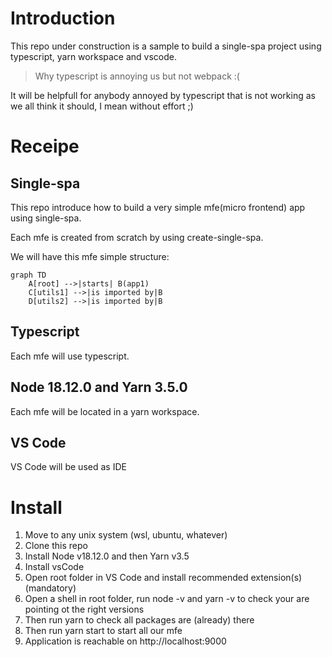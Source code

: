# Introduction

This repo under construction is a sample to build a single-spa project using typescript, yarn workspace and vscode.

> Why typescript is annoying us but not webpack :(

It will be helpfull for anybody annoyed by typescript that is not working as we all think it should, I mean without effort ;)

# Receipe

## Single-spa

This repo introduce how to build a very simple mfe(micro frontend) app using single-spa.

Each mfe is created from scratch by using create-single-spa.

We will have this mfe simple structure:

```mermaid
graph TD
    A[root] -->|starts| B(app1)
    C[utils1] -->|is imported by|B
    D[utils2] -->|is imported by|B
```

## Typescript

Each mfe will use typescript.

## Node 18.12.0 and Yarn 3.5.0

Each mfe will be located in a yarn workspace.

## VS Code

VS Code will be used as IDE

# Install

1. Move to any unix system (wsl, ubuntu, whatever) 
2. Clone this repo
3. Install Node v18.12.0 and then Yarn v3.5
4. Install vsCode
5. Open root folder in VS Code and install recommended extension(s) (mandatory)
6. Open a shell in root folder, run node -v and yarn -v to check your are pointing ot the right versions
7. Then run yarn to check all packages are (already) there
8. Then run yarn start to start all our mfe
9. Application is reachable on http://localhost:9000
